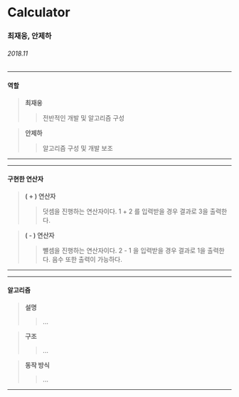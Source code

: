 # Calculator

### 최재웅, 안제하

###### 2018.11


___
#### 역할

> <b> 최재웅 </b>
> > 전반적인 개발 및 알고리즘 구성 <br>

> <b> 안제하 </b> 
> > 알고리즘 구성 및 개발 보조 <br>
___
___
#### 구현한 연산자
> <b> ( + ) 연산자 </b>
> > 덧셈을 진행하는 연산자이다.
> > 1 + 2 를 입력받을 경우 결과로 3을 출력한다.

> <b> ( - ) 연산자 </b>
> > 뺼셈을 진행하는 연산자이다.
> > 2 - 1 을 입력받을 경우 결과로 1을 출력한다.
> > 음수 또한 출력이 가능하다.
___
___
#### 알고리즘

> <b> 설명 </b>
> > ...

> <b> 구조 </b>
> > ...

> <b> 동작 방식 </b>
> > ...
___

